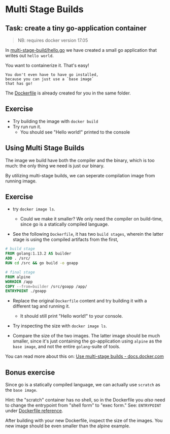 # Multi Stage Builds

## Task: create a tiny go-application container

> NB: requires docker version 17.05

In [multi-stage-build/hello.go](multi-stage-build/hello.go) we have created a small go application that writes out `hello world`.

You want to containerize it. That's easy!

    You don't even have to have go installed,
    because you can just use a `base image`
    that has go!

The [Dockerfile](multi-stage-build/Dockerfile) is already created for you in the same folder.

## Exercise

* Try building the image with `docker build` 
* Try run run it.
    * You should see "Hello world!" printed to the console

## Using Multi Stage Builds

The image we build have both the compiler and the binary, which is too much: the only thing we need is just our binary.

By utilizing multi-stage builds, we can seperate compilation image from running image.

## Exercise

* try `docker image ls`.
    * Could we make it smaller?
    We only need the compiler on build-time,
    since go is a statically compiled language.

* See the following `Dockerfile`, it has two `build stages`,
    wherein the latter stage is using the compiled artifacts from the first,

```Dockerfile
# build stage
FROM golang:1.13.2 AS builder
ADD . /src/
RUN cd /src && go build -o goapp

# final stage
FROM alpine
WORKDIR /app
COPY --from=builder /src/goapp /app/
ENTRYPOINT ./goapp
```

* Replace the original `Dockerfile` content and try building it with a different tag and running it.
    * It should still print "Hello world!" to your console.

* Try inspecting the size with `docker image ls`.

* Compare the size of the two images.
    The latter image should be much smaller,
    since it's just containing the go-application using `alpine` as the `base image`,
    and not the entire `golang`-suite of tools.

You can read more about this on: [Use multi-stage builds - docs.docker.com](https://docs.docker.com/develop/develop-images/multistage-build/)

## Bonus exercise

Since go is a statically compiled language,
    we can actually use `scratch` as the `base image`.

Hint: the "scratch" container has no shell,
    so in the Dockerfile you _also_ need to change the entrypoint from "shell form" to "exec form."
    See: `ENTRYPOINT` under [Dockerfile reference](https://docs.docker.com/engine/reference/builder/).

After building with your new Dockerfile, inspect the size of the images.
    You new image should be even smaller than the alpine example.
